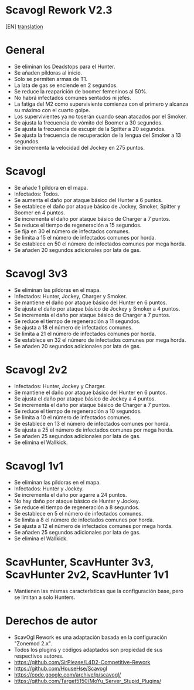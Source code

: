 # Scavogl Rework V2.3

[EN] [translation](https://translate.google.com/translate?sl=es&tl=en&u=https://github.com/lechuga16/scavogl_rework)

# General
- Se eliminan los Deadstops para el Hunter.
- Se añaden píldoras al inicio.
- Solo se permiten armas de T1.
- La lata de gas se enciende en 2 segundos.
- Se reduce la reaparición de boomer femeninos al 50%.
- No habrá infectados comunes sentados ni jefes.
- La fatiga del M2 como superviviente comienza con el primero y alcanza su máximo con el cuarto golpe.
- Los supervivientes ya no toserán cuando sean atacados por el Smoker.
- Se ajusta la frecuencia de vómito del Boomer a 30 segundos.
- Se ajusta la frecuencia de escupir de la Spitter a 20 segundos.
- Se ajusta la frecuencia de recuperación de la lengua del Smoker a 13 segundos.
- Se incrementa la velocidad del Jockey en 275 puntos.

# Scavogl
- Se añade 1 píldora en el mapa.
- Infectados: Todos.
- Se aumenta el daño por ataque básico del Hunter a 6 puntos.
- Se establece el daño por ataque básico de Jockey, Smoker, Spitter y Boomer en 4 puntos.
- Se incrementa el daño por ataque básico de Charger a 7 puntos.
- Se reduce el tiempo de regeneración a 15 segundos.
- Se fija en 30 el número de infectados comunes.
- Se limita a 15 el número de infectados comunes por horda.
- Se establece en 50 el número de infectados comunes por mega horda.
- Se añaden 20 segundos adicionales por lata de gas.

# Scavogl 3v3
- Se eliminan las píldoras en el mapa.
- Infectados: Hunter, Jockey, Charger y Smoker.
- Se mantiene el daño por ataque básico del Hunter en 6 puntos.
- Se ajusta el daño por ataque básico de Jockey y Smoker a 4 puntos.
- Se incrementa el daño por ataque básico de Charger a 7 puntos.
- Se reduce el tiempo de regeneración a 11 segundos.
- Se ajusta a 18 el número de infectados comunes.
- Se limita a 21 el número de infectados comunes por horda.
- Se establece en 32 el número de infectados comunes por mega horda.
- Se añaden 20 segundos adicionales por lata de gas.

# Scavogl 2v2
- Infectados: Hunter, Jockey y Charger.
- Se mantiene el daño por ataque básico del Hunter en 6 puntos.
- Se ajusta el daño por ataque básico de Jockey a 4 puntos.
- Se incrementa el daño por ataque básico de Charger a 7 puntos.
- Se reduce el tiempo de regeneración a 10 segundos.
- Se limita a 10 el número de infectados comunes.
- Se establece en 13 el número de infectados comunes por horda.
- Se ajusta a 25 el número de infectados comunes por mega horda.
- Se añaden 25 segundos adicionales por lata de gas.
- Se elimina el Wallkick.

# Scavogl 1v1
- Se eliminan las píldoras en el mapa.
- Infectados: Hunter y Jockey.
- Se incrementa el daño por agarre a 24 puntos.
- No hay daño por ataque básico de Hunter y Jockey.
- Se reduce el tiempo de regeneración a 8 segundos.
- Se establece en 5 el número de infectados comunes.
- Se limita a 8 el número de infectados comunes por horda.
- Se ajusta a 12 el número de infectados comunes por mega horda.
- Se añaden 25 segundos adicionales por lata de gas.
- Se elimina el Wallkick.

# ScavHunter, ScavHunter 3v3, ScavHunter 2v2, ScavHunter 1v1
- Mantienen las mismas características que la configuración base, pero se limitan a solo Hunters.

# Derechos de autor
- ScavOgl Rework es una adaptación basada en la configuración "Zonemod 2.x".
- Todos los plugins y códigos adaptados son propiedad de sus respectivos autores.
- https://github.com/SirPlease/L4D2-Competitive-Rework
- https://github.com/HouseHse/Scavogl
- https://code.google.com/archive/p/scavogl/
- https://github.com/Target5150/MoYu_Server_Stupid_Plugins/
